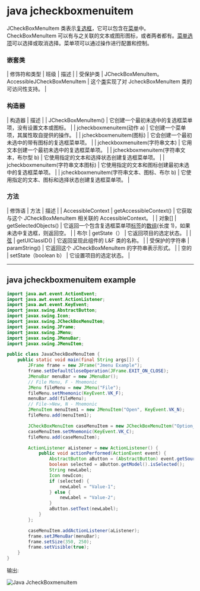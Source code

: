 # java jcheckboxmenuitem



JCheckBoxMenuItem 类表示[复选框](java-jcheckbox)，它可以包含在[菜单](java-jmenuitem-and-jmenu)中。CheckBoxMenuItem 可以有与之关联的文本或图形图标，或者两者都有。[菜单选项](java-jmenuitem-and-jmenu)可以选择或取消选择。菜单项可以通过操作进行配置和控制。

### 嵌套类

| 修饰符和类型 | 班级 | 描述 |
| 受保护类 | JCheckBoxMenuItem。AccessibleJCheckBoxMenuItem | 这个[类](object-and-class-in-java)实现了对 JcheckBoxMenuItem 类的可访问性支持。 |

### 构造器

| 构造器 | 描述 |
| JCheckBoxMenuItem() | 它创建一个最初未选中的复选框菜单项，没有设置文本或图标。 |
| jcheckboxmenuitem(动作 a) | 它创建一个菜单项，其属性取自提供的操作。 |
| jcheckboxmenuitem(图标) | 它会创建一个最初未选中的带有图标的复选框菜单项。 |
| jcheckboxmenuitem(字符串文本) | 它用文本创建一个最初未选中的复选框菜单项。 |
| jcheckboxmenuitem(字符串文本，布尔型 b) | 它使用指定的文本和选择状态创建复选框菜单项。 |
| jcheckboxmenuitem(字符串文本图标) | 它使用指定的文本和图标创建最初未选中的复选框菜单项。 |
| jcheckboxmenuitem(字符串文本、图标、布尔 b) | 它使用指定的文本、图标和选择状态创建复选框菜单项。 |

### 方法

| 修饰语 | 方法 | 描述 |
| AccessibleContext | getAccessibleContext() | 它获取与这个 JCheckBoxMenuItem 相关联的 AccessibleContext。 |
| 对象[] | getSelectedObjects() | 它返回一个包含复选框菜单项[标签](java-jlabel)的[数组](array-in-java)(长度 1)，如果未选中复选框，则返回空。 |
| 布尔 | getState（） | 它返回项目的选定状态。 |
| [弦](java-string) | getUIClassID() | 它返回呈现此组件的 L&F 类的名称。 |
| 受保护的字符串 | paramString() | 它返回这个 JCheckBoxMenuItem 的字符串表示形式。 |
| 空的 | setState（boolean b） | 它设置项目的选定状态。 |

* * *

## java jcheckboxmenuitem example

```java
import java.awt.event.ActionEvent;
import java.awt.event.ActionListener;
import java.awt.event.KeyEvent;
import javax.swing.AbstractButton;
import javax.swing.Icon;
import javax.swing.JCheckBoxMenuItem;
import javax.swing.JFrame;
import javax.swing.JMenu;
import javax.swing.JMenuBar;
import javax.swing.JMenuItem;

public class JavaCheckBoxMenuItem {
	public static void main(final String args[]) {
		JFrame frame = new JFrame("Jmenu Example");
		frame.setDefaultCloseOperation(JFrame.EXIT_ON_CLOSE);
		JMenuBar menuBar = new JMenuBar();
		// File Menu, F - Mnemonic
		JMenu fileMenu = new JMenu("File");
		fileMenu.setMnemonic(KeyEvent.VK_F);
		menuBar.add(fileMenu);
		// File->New, N - Mnemonic
		JMenuItem menuItem1 = new JMenuItem("Open", KeyEvent.VK_N);
		fileMenu.add(menuItem1);

		JCheckBoxMenuItem caseMenuItem = new JCheckBoxMenuItem("Option_1");
		caseMenuItem.setMnemonic(KeyEvent.VK_C);
		fileMenu.add(caseMenuItem);

		ActionListener aListener = new ActionListener() {
			public void actionPerformed(ActionEvent event) {
				AbstractButton aButton = (AbstractButton) event.getSource();
				boolean selected = aButton.getModel().isSelected();
				String newLabel;
				Icon newIcon;
				if (selected) {
					newLabel = "Value-1";
				} else {
					newLabel = "Value-2";
				}
				aButton.setText(newLabel);
			}
		};

		caseMenuItem.addActionListener(aListener);
		frame.setJMenuBar(menuBar);
		frame.setSize(350, 250);
		frame.setVisible(true);
	}
}

```

输出:

![Java JcheckBoxmenuitem ](../img/ae6ad02eafbe22936a4e50fb74ef6f47.png)
